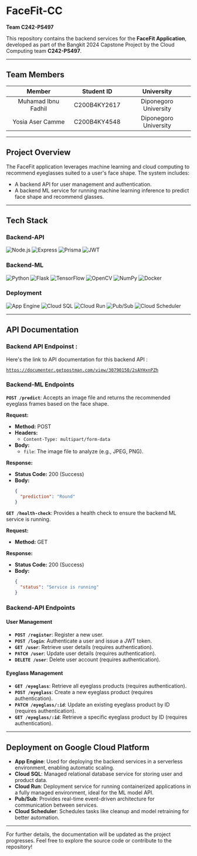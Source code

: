 # FaceFit-CC

**Team C242-PS497**

This repository contains the backend services for the **FaceFit Application**, developed as part of the Bangkit 2024 Capstone Project by the Cloud Computing team **C242-PS497**.

---

## **Team Members**

|       Member       |  Student ID  |      University      |
| :-----------------: | :----------: | :-------------------: |
| Muhamad Ibnu Fadhil | C200B4KY2617 | Diponegoro University |
|  Yosia Aser Camme  | C200B4KY4548 | Diponegoro University |

---

## **Project Overview**

The FaceFit application leverages machine learning and cloud computing to recommend eyeglasses suited to a user's face shape. The system includes:

- A backend API for user management and authentication.
- A backend ML service for running machine learning inference to predict face shape and recommend glasses.

---

## **Tech Stack**

### **Backend-API**

![Node.js](https://img.shields.io/badge/Node.js-339933?style=for-the-badge&logo=node.js&logoColor=white) ![Express](https://img.shields.io/badge/Express-000000?style=for-the-badge&logo=express&logoColor=white) ![Prisma](https://img.shields.io/badge/Prisma-2D3748?style=for-the-badge&logo=prisma&logoColor=white) ![JWT](https://img.shields.io/badge/JWT-000000?style=for-the-badge&logo=javascript&logoColor=white)

### **Backend-ML**

![Python](https://img.shields.io/badge/Python-3776AB?style=for-the-badge&logo=python&logoColor=white) ![Flask](https://img.shields.io/badge/Flask-000000?style=for-the-badge&logo=flask&logoColor=white) ![TensorFlow](https://img.shields.io/badge/TensorFlow-FF6F00?style=for-the-badge&logo=tensorflow&logoColor=white) ![OpenCV](https://img.shields.io/badge/OpenCV-5C3B6D?style=for-the-badge&logo=opencv&logoColor=white) ![NumPy](https://img.shields.io/badge/NumPy-013243?style=for-the-badge&logo=numpy&logoColor=white) ![Docker](https://img.shields.io/badge/Docker-2496ED?style=for-the-badge&logo=docker&logoColor=white)

### **Deployment**

![App Engine](https://img.shields.io/badge/App_Engine-4285F4?style=for-the-badge&logo=google-cloud&logoColor=white) ![Cloud SQL](https://img.shields.io/badge/Cloud_SQL-4285F4?style=for-the-badge&logo=google-cloud&logoColor=white) ![Cloud Run](https://img.shields.io/badge/Cloud_Run-4285F4?style=for-the-badge&logo=google-cloud&logoColor=white) ![Pub/Sub](https://img.shields.io/badge/Pub/Sub-4285F4?style=for-the-badge&logo=google-cloud&logoColor=white) ![Cloud Scheduler](https://img.shields.io/badge/Cloud_Scheduler-4285F4?style=for-the-badge&logo=google-cloud&logoColor=white)

---

## **API Documentation**

### **Backend API Endpoinst :**

Here's the link to API documentation for this backend API :

[`https://documenter.getpostman.com/view/30790150/2sAYHxnPZh`](https://documenter.getpostman.com/view/30790150/2sAYHxnPZh)

### **Backend-ML Endpoints**

**`POST /predict`**: Accepts an image file and returns the recommended eyeglass frames based on the face shape.

**Request:**

- **Method:** POST
- **Headers:**
  - `Content-Type: multipart/form-data`
- **Body:**
  - `file`: The image file to analyze (e.g., JPEG, PNG).

**Response:**

- **Status Code:** 200 (Success)
- **Body:**
  ```json
  {
    "prediction": "Round"
  }

  ```

**`GET /health-check`**: Provides a health check to ensure the backend ML service is running.

**Request:**

- **Method:** GET

**Response:**

- **Status Code:** 200 (Success)
- **Body:**
  ```json
  {
    "status": "Service is running"
  }

  ```

### **Backend-API Endpoints**

#### **User Management**

- **`POST /register`**: Register a new user.
- **`POST /login`**: Authenticate a user and issue a JWT token.
- **`GET /user`**: Retrieve user details (requires authentication).
- **`PATCH /user`**: Update user details (requires authentication).
- **`DELETE /user`**: Delete user account (requires authentication).

#### **Eyeglass Management**

- **`GET /eyeglass`**: Retrieve all eyeglass products (requires authentication).
- **`POST /eyeglass`**: Create a new eyeglass product (requires authentication).
- **`PATCH /eyeglass/:id`**: Update an existing eyeglass product by ID (requires authentication).
- **`GET /eyeglass/:id`**: Retrieve a specific eyeglass product by ID (requires authentication).

---

## **Deployment on Google Cloud Platform**

- **App Engine**: Used for deploying the backend services in a serverless environment, enabling automatic scaling.
- **Cloud SQL**: Managed relational database service for storing user and product data.
- **Cloud Run**: Deployment service for running containerized applications in a fully managed environment, ideal for the ML model API.
- **Pub/Sub**: Provides real-time event-driven architecture for communication between services.
- **Cloud Scheduler**: Schedules tasks like cleanup and model retraining for better automation.

---

For further details, the documentation will be updated as the project progresses. Feel free to explore the source code or contribute to the repository!
